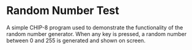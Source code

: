 # Random Number Test
A simple CHIP-8 program used to demonstrate the functionality of the random
number generator. When any key is pressed, a random number between 0 and 255 is
generated and shown on screen.
